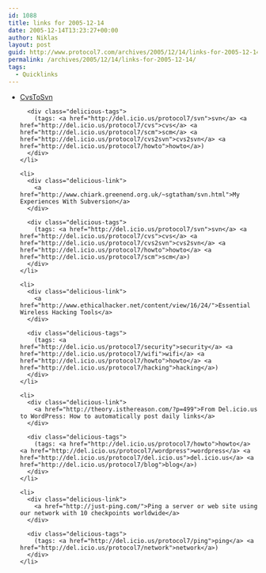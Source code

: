 ```yaml
---
id: 1088
title: links for 2005-12-14
date: 2005-12-14T13:23:27+00:00
author: Niklas
layout: post
guid: http://www.protocol7.com/archives/2005/12/14/links-for-2005-12-14/
permalink: /archives/2005/12/14/links-for-2005-12-14/
tags:
  - Quicklinks
---
```

<div class='microid-1db62994824e85ae96f1c64831ced1ccca9e02a3'>
  <ul class="delicious">
    <li>
      <div class="delicious-link">
        <a href="http://wiki.osafoundation.org/bin/view/Projects/CvsToSvn">CvsToSvn</a>
      </div>
      
      <div class="delicious-tags">
        (tags: <a href="http://del.icio.us/protocol7/svn">svn</a> <a href="http://del.icio.us/protocol7/cvs">cvs</a> <a href="http://del.icio.us/protocol7/scm">scm</a> <a href="http://del.icio.us/protocol7/cvs2svn">cvs2svn</a> <a href="http://del.icio.us/protocol7/howto">howto</a>)
      </div>
    </li>
    
    <li>
      <div class="delicious-link">
        <a href="http://www.chiark.greenend.org.uk/~sgtatham/svn.html">My Experiences With Subversion</a>
      </div>
      
      <div class="delicious-tags">
        (tags: <a href="http://del.icio.us/protocol7/svn">svn</a> <a href="http://del.icio.us/protocol7/cvs">cvs</a> <a href="http://del.icio.us/protocol7/cvs2svn">cvs2svn</a> <a href="http://del.icio.us/protocol7/howto">howto</a> <a href="http://del.icio.us/protocol7/scm">scm</a>)
      </div>
    </li>
    
    <li>
      <div class="delicious-link">
        <a href="http://www.ethicalhacker.net/content/view/16/24/">Essential Wireless Hacking Tools</a>
      </div>
      
      <div class="delicious-tags">
        (tags: <a href="http://del.icio.us/protocol7/security">security</a> <a href="http://del.icio.us/protocol7/wifi">wifi</a> <a href="http://del.icio.us/protocol7/howto">howto</a> <a href="http://del.icio.us/protocol7/hacking">hacking</a>)
      </div>
    </li>
    
    <li>
      <div class="delicious-link">
        <a href="http://theory.isthereason.com/?p=499">From Del.icio.us to WordPress: How to automatically post daily links</a>
      </div>
      
      <div class="delicious-tags">
        (tags: <a href="http://del.icio.us/protocol7/howto">howto</a> <a href="http://del.icio.us/protocol7/wordpress">wordpress</a> <a href="http://del.icio.us/protocol7/del.icio.us">del.icio.us</a> <a href="http://del.icio.us/protocol7/blog">blog</a>)
      </div>
    </li>
    
    <li>
      <div class="delicious-link">
        <a href="http://just-ping.com/">Ping a server or web site using our network with 10 checkpoints worldwide</a>
      </div>
      
      <div class="delicious-tags">
        (tags: <a href="http://del.icio.us/protocol7/ping">ping</a> <a href="http://del.icio.us/protocol7/network">network</a>)
      </div>
    </li>
  </ul>
</div>